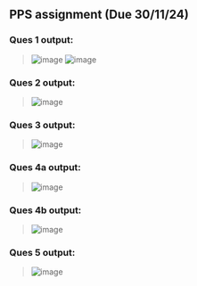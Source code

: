 ## PPS assignment (Due 30/11/24)
### Ques 1 output:
> ![image](https://github.com/user-attachments/assets/53dc61b6-0d1d-4421-8f44-af507244941d)
> ![image](https://github.com/user-attachments/assets/73cb35dd-2419-4537-969d-241dbc15d6d8)

### Ques 2 output:
> ![image](https://github.com/user-attachments/assets/1c10ca37-30ad-43f4-98bf-2513608db123)

### Ques 3 output:
> ![image](https://github.com/user-attachments/assets/a8a863cf-3387-4d01-bfee-f466b35e66c9)

### Ques 4a output:
> ![image](https://github.com/user-attachments/assets/7ec4b3b7-ca1e-44a4-a2c7-38be8df71e89)

### Ques 4b output:
> ![image](https://github.com/user-attachments/assets/c79b57f9-5a08-40ed-8879-a14814c59943)

### Ques 5 output:
> ![image](https://github.com/user-attachments/assets/c464efba-66c2-43b0-b1ec-342301c743de)
